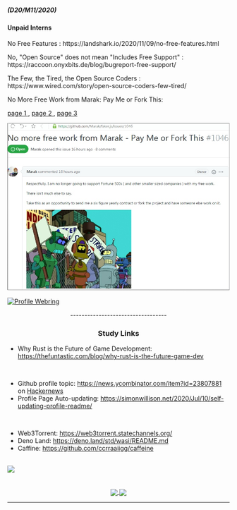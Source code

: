 ##### (D20/M11/2020)

#### Unpaid Interns

<p> No Free Features : https://landshark.io/2020/11/09/no-free-features.html</p>
<p> No, "Open Source" does not mean "Includes Free Support" : https://raccoon.onyxbits.de/blog/bugreport-free-support/</p>
<p> The Few, the Tired, the Open Source Coders : https://www.wired.com/story/open-source-coders-few-tired/</p>
<p> No More Free Work from Marak: Pay Me or Fork This:</p> <a href="https://news.ycombinator.com/item?id=25032105&p=1">  page 1 </a>
, <a href="https://news.ycombinator.com/item?id=25032105&p=2">  page 2 </a>
, <a href="https://news.ycombinator.com/item?id=25032105&p=3">  page 3 </a></p>

<a href="https://github.com/Marak/faker.js/issues/1046"><img src="img/GithubStrike.jpg"></a>

[![Profile Webring](https://randos.online/u/kustomzone)](https://randos.online/u/kustomzone/next) 

<p align="center"> ---------------------------------- </p>

### <p align="center"> Study Links </p>

- Why Rust is the Future of Game Development: https://thefuntastic.com/blog/why-rust-is-the-future-game-dev

<br>

- Github profile topic: https://news.ycombinator.com/item?id=23807881 on <a href="https://news.ycombinator.com/">Hackernews</a>
- Profile Page Auto-updating: https://simonwillison.net/2020/Jul/10/self-updating-profile-readme/

<br>

- Web3Torrent: https://web3torrent.statechannels.org/
- Deno Land:   https://deno.land/std/wasi/README.md
- Caffine:     https://github.com/ccrraaiigg/caffeine

<br>

<div>
    <a href="https://github.com/kustomzone">
        <img height="25" src="https://img.shields.io/github/followers/kustomzone?label=follow&style=social">
    </a>
</div>

<br>

<p align="center" justify="center">
  <a href="https://github.com/kustomzone/github-readme-stats" target="_blank" justify="center">
    <img align="center" src="https://github-readme-stats.vercel.app/api?username=kustomzone&title_color=2e2e2e&show_icons=true&hide=issues&include_all_commits=true"/>
    <img align="center" src="https://github-readme-stats.vercel.app/api/top-langs/?username=kustomzone&title_color=2e2e2e&layout=compact" />
  </a>
</p>

<hr>
